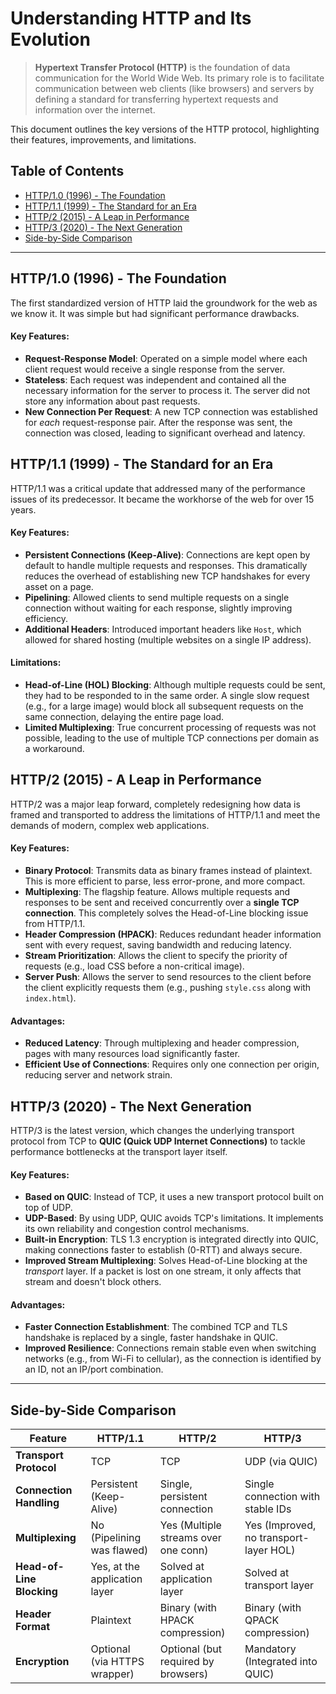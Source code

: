 # Understanding HTTP and Its Evolution

> **Hypertext Transfer Protocol (HTTP)** is the foundation of data communication for the World Wide Web. Its primary role is to facilitate communication between web clients (like browsers) and servers by defining a standard for transferring hypertext requests and information over the internet.

This document outlines the key versions of the HTTP protocol, highlighting their features, improvements, and limitations.

## Table of Contents

- [HTTP/1.0 (1996) - The Foundation](#http10-1996---the-foundation)
- [HTTP/1.1 (1999) - The Standard for an Era](#http11-1999---the-standard-for-an-era)
- [HTTP/2 (2015) - A Leap in Performance](#http2-2015---a-leap-in-performance)
- [HTTP/3 (2020) - The Next Generation](#http3-2020---the-next-generation)
- [Side-by-Side Comparison](#side-by-side-comparison)

---

## HTTP/1.0 (1996) - The Foundation

The first standardized version of HTTP laid the groundwork for the web as we know it. It was simple but had significant performance drawbacks.

#### Key Features:

- **Request-Response Model**: Operated on a simple model where each client request would receive a single response from the server.
- **Stateless**: Each request was independent and contained all the necessary information for the server to process it. The server did not store any information about past requests.
- **New Connection Per Request**: A new TCP connection was established for _each_ request-response pair. After the response was sent, the connection was closed, leading to significant overhead and latency.

## HTTP/1.1 (1999) - The Standard for an Era

HTTP/1.1 was a critical update that addressed many of the performance issues of its predecessor. It became the workhorse of the web for over 15 years.

#### Key Features:

- **Persistent Connections (Keep-Alive)**: Connections are kept open by default to handle multiple requests and responses. This dramatically reduces the overhead of establishing new TCP handshakes for every asset on a page.
- **Pipelining**: Allowed clients to send multiple requests on a single connection without waiting for each response, slightly improving efficiency.
- **Additional Headers**: Introduced important headers like `Host`, which allowed for shared hosting (multiple websites on a single IP address).

#### Limitations:

- **Head-of-Line (HOL) Blocking**: Although multiple requests could be sent, they had to be responded to in the same order. A single slow request (e.g., for a large image) would block all subsequent requests on the same connection, delaying the entire page load.
- **Limited Multiplexing**: True concurrent processing of requests was not possible, leading to the use of multiple TCP connections per domain as a workaround.

## HTTP/2 (2015) - A Leap in Performance

HTTP/2 was a major leap forward, completely redesigning how data is framed and transported to address the limitations of HTTP/1.1 and meet the demands of modern, complex web applications.

#### Key Features:

- **Binary Protocol**: Transmits data as binary frames instead of plaintext. This is more efficient to parse, less error-prone, and more compact.
- **Multiplexing**: The flagship feature. Allows multiple requests and responses to be sent and received concurrently over a **single TCP connection**. This completely solves the Head-of-Line blocking issue from HTTP/1.1.
- **Header Compression (HPACK)**: Reduces redundant header information sent with every request, saving bandwidth and reducing latency.
- **Stream Prioritization**: Allows the client to specify the priority of requests (e.g., load CSS before a non-critical image).
- **Server Push**: Allows the server to send resources to the client before the client explicitly requests them (e.g., pushing `style.css` along with `index.html`).

#### Advantages:

- **Reduced Latency**: Through multiplexing and header compression, pages with many resources load significantly faster.
- **Efficient Use of Connections**: Requires only one connection per origin, reducing server and network strain.

## HTTP/3 (2020) - The Next Generation

HTTP/3 is the latest version, which changes the underlying transport protocol from TCP to **QUIC (Quick UDP Internet Connections)** to tackle performance bottlenecks at the transport layer itself.

#### Key Features:

- **Based on QUIC**: Instead of TCP, it uses a new transport protocol built on top of UDP.
- **UDP-Based**: By using UDP, QUIC avoids TCP's limitations. It implements its own reliability and congestion control mechanisms.
- **Built-in Encryption**: TLS 1.3 encryption is integrated directly into QUIC, making connections faster to establish (0-RTT) and always secure.
- **Improved Stream Multiplexing**: Solves Head-of-Line blocking at the _transport_ layer. If a packet is lost on one stream, it only affects that stream and doesn't block others.

#### Advantages:

- **Faster Connection Establishment**: The combined TCP and TLS handshake is replaced by a single, faster handshake in QUIC.
- **Improved Resilience**: Connections remain stable even when switching networks (e.g., from Wi-Fi to cellular), as the connection is identified by an ID, not an IP/port combination.

---

## Side-by-Side Comparison

| Feature                   | HTTP/1.1                      | HTTP/2                               | HTTP/3                                 |
| ------------------------- | ----------------------------- | ------------------------------------ | -------------------------------------- |
| **Transport Protocol**    | TCP                           | TCP                                  | UDP (via QUIC)                         |
| **Connection Handling**   | Persistent (Keep-Alive)       | Single, persistent connection        | Single connection with stable IDs      |
| **Multiplexing**          | No (Pipelining was flawed)    | Yes (Multiple streams over one conn) | Yes (Improved, no transport-layer HOL) |
| **Head-of-Line Blocking** | Yes, at the application layer | Solved at application layer          | Solved at transport layer              |
| **Header Format**         | Plaintext                     | Binary (with HPACK compression)      | Binary (with QPACK compression)        |
| **Encryption**            | Optional (via HTTPS wrapper)  | Optional (but required by browsers)  | Mandatory (Integrated into QUIC)       |
